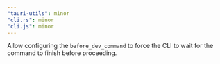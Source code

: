 ```yaml
---
"tauri-utils": minor
"cli.rs": minor
"cli.js": minor
---
```


Allow configuring the `before_dev_command` to force the CLI to wait for the command to finish before proceeding.
